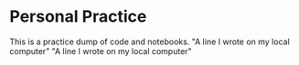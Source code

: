 # Personal Practice

This is a practice dump of code and notebooks.
"A line I wrote on my local computer" 
"A line I wrote on my local computer" 
